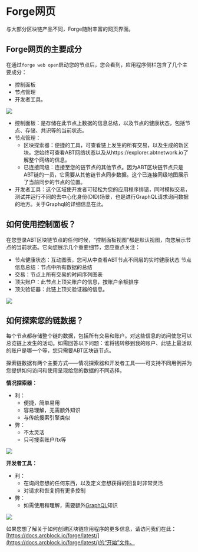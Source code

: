 # Forge网页

与大部分区块链产品不同，Forge随附丰富的网页界面。

## Forge网页的主要成分

在通过`forge web open`启动您的节点后，您会看到，应用程序侧栏包含了几个主要成分：

- 控制面板
- 节点管理
- 开发者工具。

![](../assets/images/tools/forge-web/sidebar.png)

- 控制面板：是存储在此节点上数据的信息总结，以及节点的健康状态，包括节点、存储、共识等的当前状态。
- 节点管理：
  - 区块探索器：便捷的工具，可查看链上发生的所有交易，以及生成的新区块。您始终可查看ABT网络状态以及从https://explorer.abtnetwork.io了解整个网络的信息。
  - 已连接同级：连接至您的链节点的其他节点。因为ABT区块链节点只是ABT链的一员，它需要从其他链节点同步数据。这个已连接同级地图展示了当前同步的节点的位置。
- 开发者工具：这个区域使开发者可轻松为您的应用程序排错，同时模拟交易，测试并运行不同的去中心化身份(DID)场景，也是进行GraphQL请求询问数据的地方。关于Graphql的详细信息在此。

## 如何使用控制面板？

在您登录ABT区块链节点的任何时候，“控制面板视图”都是默认视图，向您展示节点的当前状态。它向您展示几个重要细节，您应重点关注：

- 节点健康状态：互动图表，您可从中查看ABT节点不同层的实时健康状态
  节点信息总结：节点中所有数据的总结
- 交易：节点上所有交易的时间序列图表
- 顶尖账户：此节点上顶尖账户的信息，按账户余额排序
- 顶尖验证器：此链上顶尖验证器的信息。

![](../assets/images/tools/forge-web/dashboard.png)

## 如何探索您的链数据？

每个节点都存储整个链的数据，包括所有交易和账户。对这些信息的访问使您可以总览链上发生的活动。如需回答以下问题：谁将钱转移到我的账户、此链上最活跃的账户是哪一个等，您只需要ABT区块链节点。

探索链数据有两个主要方式——情况探索器和开发者工具——可支持不同用例并为您提供如何访问和使用呈现给您的数据的不同选择。

**情况探索器：**

- 利：
  - 便捷，简单易用
  - 容易理解，无需额外知识
  - 与传统搜索引擎类似
- 弊：
  - 不太灵活
  - 只可搜索账户/tx等

![](../assets/images/tools/forge-web/explorer.png)

**开发者工具：**

- 利：
  - 在询问您想的任何东西，以及定义您想获得的回复时非常灵活
  - 对请求和恢复拥有更多控制
- 弊：
  - 如需使用和理解，需要额外[GraphQL](https://www.arcblock.io/en/open-chain-access-protocol/)知识

![](../assets/images/tools/forge-web/graphql.png)

如果您想了解关于如何创建区块链应用程序的更多信息，请访问我们在此：[https://docs.arcblock.io/forge/latest/](https://docs.arcblock.io/forge/latest/)的“开始”文件。
<!--stackedit_data:
eyJoaXN0b3J5IjpbMTk0NzA5NDM5NCwtOTYxNjk0MTE5XX0=
-->